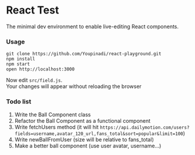 React Test
=====================

The minimal dev environment to enable live-editing React components.

### Usage

```
git clone https://github.com/Youpinadi/react-playground.git
npm install
npm start
open http://localhost:3000
```

Now edit `src/field.js`.  
Your changes will appear without reloading the browser


### Todo list
1. Write the Ball Component class
2. Refactor the Ball Component as a functional component
3. Write fetchUsers method (it will hit ```https://api.dailymotion.com/users?fields=username,avatar_120_url,fans_total&sort=popular&limit=100```)
4. Write newBallFromUser (size will be relative to fans_total)
5. Make a better ball component (use user avatar, username...)
